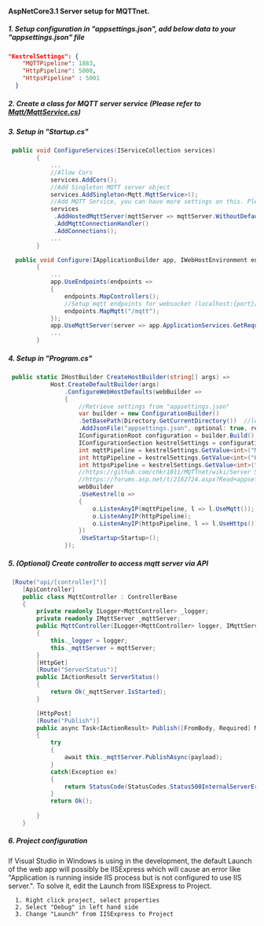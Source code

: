 #### AspNetCore3.1 Server setup for MQTTnet.

##### 1. Setup configuration in "appsettings.json", add below data to your "appsettings.json" file
```json
"KestrelSettings": {
    "MQTTPipeline": 1883,
    "HttpPipeline": 5000,
    "HttpsPipeline" : 5001
  }
```
##### 2. Create a class for MQTT server service (Please refer to [Mqtt/MqttService.cs](https://github.com/JimmyPun610/MQTTnet.Playground/blob/master/MQTTnet.NetCore.Server/Mqtt/MqttService.cs))

##### 3. Setup in "Startup.cs"
```C#
 public void ConfigureServices(IServiceCollection services)
        {
            ...
            //Allow Cors
            services.AddCors();
            //Add Singleton MQTT server object
            services.AddSingleton<Mqtt.MqttService>();
            //Add MQTT Service, you can have more settings on this. Please refer to MQTTnet original documents
            services
             .AddHostedMqttServer(mqttServer => mqttServer.WithoutDefaultEndpoint())
             .AddMqttConnectionHandler()
             .AddConnections();
            ...
        }
```
```C#
  public void Configure(IApplicationBuilder app, IWebHostEnvironment env)
        {
            ...
            app.UseEndpoints(endpoints =>
            {
                endpoints.MapControllers();
                //Setup mqtt endpoints for websocket (localhost:{port}/mqtt}
                endpoints.MapMqtt("/mqtt");
            });
            app.UseMqttServer(server => app.ApplicationServices.GetRequiredService<Mqtt.MqttService>());
            ...
        }
```
##### 4. Setup in "Program.cs"
```C#
 public static IHostBuilder CreateHostBuilder(string[] args) =>
            Host.CreateDefaultBuilder(args)
                .ConfigureWebHostDefaults(webBuilder =>
                {
                    //Retrieve settings from "appsettings.json"
                    var builder = new ConfigurationBuilder()
                    .SetBasePath(Directory.GetCurrentDirectory())  //location of the exe file
                    .AddJsonFile("appsettings.json", optional: true, reloadOnChange: true);
                    IConfigurationRoot configuration = builder.Build();
                    IConfigurationSection kestrelSettings = configuration.GetSection("KestrelSettings");
                    int mqttPipeline = kestrelSettings.GetValue<int>("MQTTPipeline");
                    int httpPipeline = kestrelSettings.GetValue<int>("HttpPipeline");
                    int httpsPipeline = kestrelSettings.GetValue<int>("HttpsPipeline");
                    //https://github.com/chkr1011/MQTTnet/wiki/Server Server setup documnetation
                    //https://forums.asp.net/t/2162724.aspx?Read+appsettings+json+and+use+to+toggle+function+in+program+cs using appsettings.json in program.cs
                    webBuilder
                    .UseKestrel(o =>
                    {
                        o.ListenAnyIP(mqttPipeline, l => l.UseMqtt());
                        o.ListenAnyIP(httpPipeline);
                        o.ListenAnyIP(httpsPipeline, l => l.UseHttps());
                    })
                    .UseStartup<Startup>();
                });
```
##### 5. (Optional) Create controller to access mqtt server via API
```C#
 [Route("api/[controller]")]
    [ApiController]
    public class MqttController : ControllerBase
    {
        private readonly ILogger<MqttController> _logger;
        private readonly IMqttServer _mqttServer;
        public MqttController(ILogger<MqttController> logger, IMqttServer mqttServer)
        {
            this._logger = logger;
            this._mqttServer = mqttServer;
        }
        [HttpGet]
        [Route("ServerStatus")]
        public IActionResult ServerStatus()
        {
            return Ok(_mqttServer.IsStarted);
        }

        [HttpPost]
        [Route("Publish")]
        public async Task<IActionResult> Publish([FromBody, Required] MqttApplicationMessage payload)
        {
            try
            {
                await this._mqttServer.PublishAsync(payload);
            }
            catch(Exception ex)
            {
                return StatusCode(StatusCodes.Status500InternalServerError, ex);
            }
            return Ok();
            
        }
    }
```
##### 6. Project configuration
If Visual Studio in Windows is using in the development, the default Launch of the web app will possibly be IISExpress which will cause an error like "Application is running inside IIS process but is not configured to use IIS server.".
To solve it, edit the Launch from IISExpress to Project.
```
  1. Right click project, select properties
  2. Select "Debug" in left hand side
  3. Change "Launch" from IISExpress to Project
```
